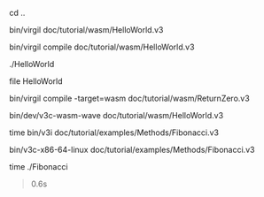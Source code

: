 cd ..

bin/virgil doc/tutorial/wasm/HelloWorld.v3

bin/virgil compile doc/tutorial/wasm/HelloWorld.v3

./HelloWorld

file HelloWorld

bin/virgil compile -target=wasm doc/tutorial/wasm/ReturnZero.v3

bin/dev/v3c-wasm-wave doc/tutorial/wasm/HelloWorld.v3

time bin/v3i doc/tutorial/examples/Methods/Fibonacci.v3 

bin/v3c-x86-64-linux doc/tutorial/examples/Methods/Fibonacci.v3 

time ./Fibonacci

> 0.6s
